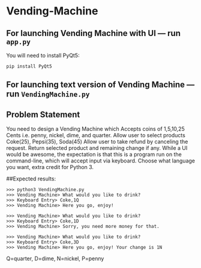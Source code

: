 # Vending-Machine

## For launching Vending Machine with UI — run `app.py`
You will need to install PyQt5:
```
pip install PyQt5
```

## For launching text version of Vending Machine — run `VendingMachine.py`


## Problem Statement
You need to design a Vending Machine which
Accepts coins of 1,5,10,25 Cents i.e. penny, nickel, dime, and quarter.
Allow user to select products Coke(25), Pepsi(35), Soda(45)
Allow user to take refund by canceling the request.
Return selected product and remaining change if any.
While a UI would be awesome, the expectation is that this is a program
run on the command-line, which will accept input via keyboard.
Choose what language you want, extra credit for Python 3.

##Expected results:
```
>>> python3 VendingMachine.py
>>> Vending Machine> What would you like to drink?
>>> Keyboard Entry> Coke,1Q
>>> Vending Machine> Here you go, enjoy!

>>> Vending Machine> What would you like to drink?
>>> Keyboard Entry> Coke,1D
>>> Vending Machine> Sorry, you need more money for that.

>>> Vending Machine> What would you like to drink?
>>> Keyboard Entry> Coke,3D
>>> Vending Machine> Here you go, enjoy! Your change is 1N
```

Q=quarter, D=dime, N=nickel, P=penny
